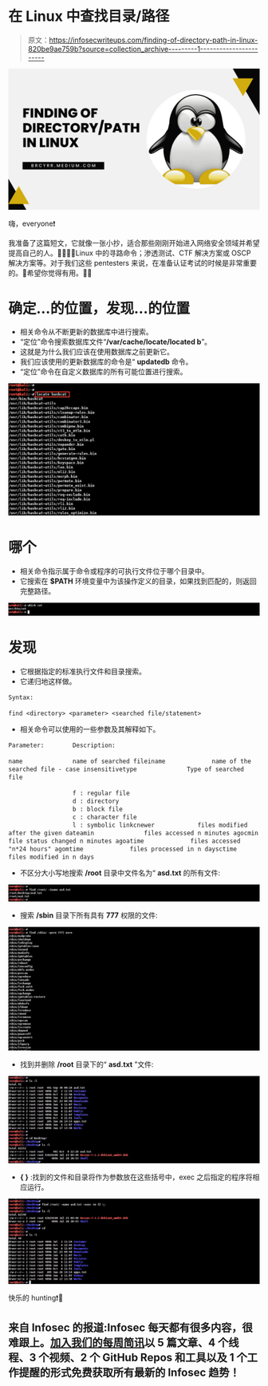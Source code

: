 # 在 Linux 中查找目录/路径

> 原文：<https://infosecwriteups.com/finding-of-directory-path-in-linux-820be9ae759b?source=collection_archive---------1----------------------->

![](img/ccf078cdfb7cada7e3ec2c643a46c717.png)

嗨，everyone❗️

我准备了这篇短文，它就像一张小抄，适合那些刚刚开始进入网络安全领域并希望提高自己的人。👩🏻‍💻📝Linux 中的寻路命令；渗透测试、CTF 解决方案或 OSCP 解决方案等。对于我们这些 pentesters 来说，在准备认证考试的时候是非常重要的。🎃希望你觉得有用。🌟😌

# 确定…的位置，发现…的位置

*   相关命令从不断更新的数据库中进行搜索。
*   “定位”命令搜索数据库文件“**/var/cache/locate/located b**”。
*   这就是为什么我们应该在使用数据库之前更新它。
*   我们应该使用的更新数据库的命令是“ **updatedb** 命令。
*   “定位”命令在自定义数据库的所有可能位置进行搜索。

![](img/14fa896932b05b4d5147c7ab729a30c7.png)

# 哪个

*   相关命令指示属于命令或程序的可执行文件位于哪个目录中。
*   它搜索在 **$PATH** 环境变量中为该操作定义的目录，如果找到匹配的，则返回完整路径。

![](img/5a156af625576438a16cb057edac22b0.png)

# 发现

*   它根据指定的标准执行文件和目录搜索。
*   它递归地这样做。

```
Syntax:

find <directory> <parameter> <searched file/statement>
```

*   相关命令可以使用的一些参数及其解释如下。

```
Parameter:        Description:

name              name of searched fileiname             name of the searched file - case insensitivetype              Type of searched file 

                  f : regular file
                  d : directory
                  b : block file
                  c : character file
                  l : symbolic linkcnewer            files modified after the given dateamin              files accessed n minutes agocmin              file status changed n minutes agoatime             files accessed "n*24 hours" agomtime             files processed in n daysctime             files modified in n days
```

*   不区分大小写地搜索 **/root** 目录中文件名为“ **asd.txt** 的所有文件:

![](img/dd628626f07622ef8a17f1c414a2a91f.png)

*   搜索 **/sbin** 目录下所有具有 **777** 权限的文件:

![](img/b1aec169fdfbd1dc8a0c4693cfc6a22e.png)

*   找到并删除 **/root** 目录下的“ **asd.txt** ”文件:

![](img/6934d2ec7e7d533458fdb0f09f05fdd0.png)

*   **{ }** :找到的文件和目录将作为参数放在这些括号中，exec 之后指定的程序将相应运行。

![](img/7869dfc50e136f435e67238a8c569de9.png)

快乐的 hunting❗️🥂

## 来自 Infosec 的报道:Infosec 每天都有很多内容，很难跟上。[加入我们的每周简讯](https://weekly.infosecwriteups.com/)以 5 篇文章、4 个线程、3 个视频、2 个 GitHub Repos 和工具以及 1 个工作提醒的形式免费获取所有最新的 Infosec 趋势！